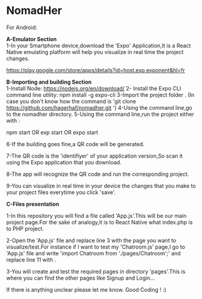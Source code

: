 # NomadHer
For Android:


<b>A-Emulator Section</b> <br>
1-In your Smartphone device,download the 'Expo' Application,It is a React Native emulating platform will help you visualize in real time the project changes.

https://play.google.com/store/apps/details?id=host.exp.exponent&hl=fr

<b>B-Importing and building Section</b> <br>
1-Install Node: https://nodejs.org/en/download/
2- Install the Expo CLI command line utility: npm install -g expo-cli
3-Import the project folder . (In case you don't know how the command is 'git clone https://github.com/hagerhaf/nomadher.git ')
4-Using the command line,go to the nomadher directory.
5-Using the command line,run the project either with :

npm start
OR
exp start
OR
expo start

6-If the building goes fine,a QR code will be generated.

7-The QR code is the 'identifiyer' of your application version,So scan it using the Expo application that you download.

8-The app will recognize the QR code and run the corresponding project.

9-You can visualize in real time in your device the changes that you make to your project files everytime you click 'save'.



<b>C-Files presentation</b> <br>

1-In this repository you will find a file called 'App.js'.This will be our main project page.For the sake of analogy,it is to React Native what index.php is to PHP project.

2-Open the 'App.js' file and replace line 3 with the page you want to visualize/test.For instance if I want to test my 'Chatroom.js' page,I go to 'App.js' file and write 'import Chatroom from './pages/Chatroom';' and replace line 11 with <Chatroom/>.

3-You will create and test the required pages in directory 'pages'.This is where you can find the other pages like Signup and Login...


If there is anything unclear please let me know.
Good Coding ! :)
